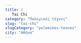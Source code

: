 ```yaml
---
title: |
   Tai Chi
category: "Πολεμικές τέχνες"
slug: "tai-chi"
slugCategory: "polemikes-texnes"
city: "Αθήνα"
---
```


